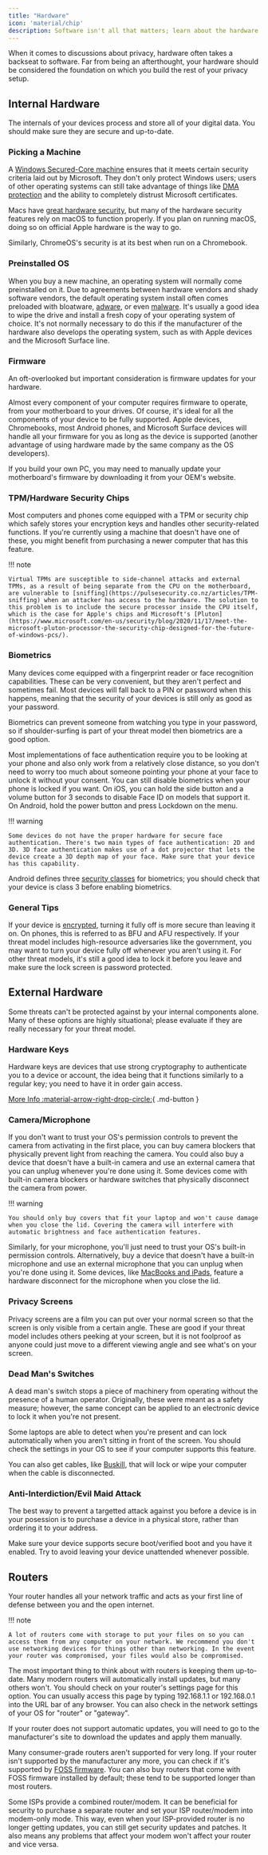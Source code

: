 ```yaml
---
title: "Hardware"
icon: 'material/chip'
description: Software isn't all that matters; learn about the hardware tools you use every day to protect your privacy.
---
```


When it comes to discussions about privacy, hardware often takes a backseat to software. Far from being an afterthought, your hardware should be considered the foundation on which you build the rest of your privacy setup.

## Internal Hardware

The internals of your devices process and store all of your digital data. You should make sure they are secure and up-to-date.

### Picking a Machine

A [Windows Secured-Core machine](https://learn.microsoft.com/en-us/windows-hardware/design/device-experiences/oem-highly-secure-11) ensures that it meets certain security criteria laid out by Microsoft. They don't only protect Windows users; users of other operating systems can still take advantage of things like [DMA protection](https://learn.microsoft.com/en-us/windows/security/information-protection/kernel-dma-protection-for-thunderbolt) and the ability to completely distrust Microsoft certificates.

Macs have [great hardware security](https://support.apple.com/guide/security/welcome/web), but many of the hardware security features rely on macOS to function properly. If you plan on running macOS, doing so on official Apple hardware is the way to go.

Similarly, ChromeOS's security is at its best when run on a Chromebook.

### Preinstalled OS

When you buy a new machine, an operating system will normally come preinstalled on it. Due to agreements between hardware vendors and shady software vendors, the default operating system install often comes preloaded with bloatware, [adware](https://www.bleepingcomputer.com/news/technology/lenovo-gets-a-slap-on-the-wrist-for-superfish-adware-scandal/), or even [malware](https://www.zdnet.com/article/dell-poweredge-motherboards-ship-with-malware/). It's usually a good idea to wipe the drive and install a fresh copy of your operating system of choice. It's not normally necessary to do this if the manufacturer of the hardware also develops the operating system, such as with Apple devices and the Microsoft Surface line.

### Firmware

An oft-overlooked but important consideration is firmware updates for your hardware.

Almost every component of your computer requires firmware to operate, from your motherboard to your drives. Of course, it's ideal for all the components of your device to be fully supported. Apple devices, Chromebooks, most Android phones, and Microsoft Surface devices will handle all your firmware for you as long as the device is supported (another advantage of using hardware made by the same company as the OS developers).

If you build your own PC, you may need to manually update your motherboard's firmware by downloading it from your OEM's website.

### TPM/Hardware Security Chips

Most computers and phones come equipped with a TPM or security chip which safely stores your encryption keys and handles other security-related functions. If you're currently using a machine that doesn't have one of these, you might benefit from purchasing a newer computer that has this feature.

!!! note

    Virtual TPMs are susceptible to side-channel attacks and external TPMs, as a result of being separate from the CPU on the motherboard, are vulnerable to [sniffing](https://pulsesecurity.co.nz/articles/TPM-sniffing) when an attacker has access to the hardware. The solution to this problem is to include the secure processor inside the CPU itself, which is the case for Apple's chips and Microsoft's [Pluton](https://www.microsoft.com/en-us/security/blog/2020/11/17/meet-the-microsoft-pluton-processor-the-security-chip-designed-for-the-future-of-windows-pcs/).

### Biometrics

Many devices come equipped with a fingerprint reader or face recognition capabilities. These can be very convenient, but they aren't perfect and sometimes fail. Most devices will fall back to a PIN or password when this happens, meaning that the security of your devices is still only as good as your password.

Biometrics can prevent someone from watching you type in your password, so if shoulder-surfing is part of your threat model then biometrics are a good option.

Most implementations of face authentication require you to be looking at your phone and also only work from a relatively close distance, so you don't need to worry too much about someone pointing your phone at your face to unlock it without your consent. You can still disable biometrics when your phone is locked if you want. On iOS, you can hold the side button and a volume button for 3 seconds to disable Face ID on models that support it. On Android, hold the power button and press Lockdown on the menu.

!!! warning

    Some devices do not have the proper hardware for secure face authentication. There's two main types of face authentication: 2D and 3D. 3D face authentication makes use of a dot projector that lets the device create a 3D depth map of your face. Make sure that your device has this capability.
    
Android defines three [security classes](https://source.android.com/docs/security/features/biometric/measure#biometric-classes) for biometrics; you should check that your device is class 3 before enabling biometrics.

### General Tips

If your device is [encrypted](../encryption.md), turning it fully off is more secure than leaving it on. On phones, this is referred to as BFU and AFU respectively. If your threat model includes high-resource adversaries like the government, you may want to turn your device fully off whenever you aren't using it. For other threat models, it's still a good idea to lock it before you leave and make sure the lock screen is password protected.

## External Hardware

Some threats can't be protected against by your internal components alone. Many of these options are highly situational; please evaluate if they are really necessary for your threat model.

### Hardware Keys

Hardware keys are devices that use strong cryptography to authenticate you to a device or account, the idea being that it functions similarly to a regular key; you need to have it in order gain access.

[More Info :material-arrow-right-drop-circle:](../multi-factor-authentication/#hardware-security-keys){ .md-button }

### Camera/Microphone

If you don't want to trust your OS's permission controls to prevent the camera from activating in the first place, you can buy camera blockers that physically prevent light from reaching the camera. You could also buy a device that doesn't have a built-in camera and use an external camera that you can unplug whenever you're done using it. Some devices come with built-in camera blockers or hardware switches that physically disconnect the camera from power.

!!! warning

    You should only buy covers that fit your laptop and won't cause damage when you close the lid. Covering the camera will interfere with automatic brightness and face authentication features.

Similarly, for your microphone, you'll just need to trust your OS's built-in permission controls. Alternatively, buy a device that doesn't have a built-in microphone and use an external microphone that you can unplug when you're done using it. Some devices, like [MacBooks and iPads](https://support.apple.com/en-au/guide/security/secbbd20b00b/web), feature a hardware disconnect for the microphone when you close the lid.

### Privacy Screens

Privacy screens are a film you can put over your normal screen so that the screen is only visible from a certain angle. These are good if your threat model includes others peeking at your screen, but it is not foolproof as anyone could just move to a different viewing angle and see what's on your screen.

### Dead Man's Switches

A dead man's switch stops a piece of machinery from operating without the presence of a human operator. Originally, these were meant as a safety measure; however, the same concept can be applied to an electronic device to lock it when you're not present.

Some laptops are able to detect when you're present and can lock automatically when you aren't sitting in front of the screen. You should check the settings in your OS to see if your computer supports this feature.

You can also get cables, like [Buskill](https://www.buskill.in), that will lock or wipe your computer when the cable is disconnected.

### Anti-Interdiction/Evil Maid Attack

The best way to prevent a targetted attack against you before a device is in your posession is to purchase a device in a physical store, rather than ordering it to your address.

Make sure your device supports secure boot/verified boot and you have it enabled. Try to avoid leaving your device unattended whenever possible.

## Routers

Your router handles all your network traffic and acts as your first line of defense between you and the open internet.

!!! note

    A lot of routers come with storage to put your files on so you can access them from any computer on your network. We recommend you don't use networking devices for things other than networking. In the event your router was compromised, your files would also be compromised.

The most important thing to think about with routers is keeping them up-to-date. Many modern routers will automatically install updates, but many others won't. You should check on your router's settings page for this option. You can usually access this page by typing 192.168.1.1 or 192.168.0.1 into the URL bar of any browser. You can also check in the network settings of your OS for "router" or "gateway".

If your router does not support automatic updates, you will need to go to the manufacturer's site to download the updates and apply them manually.

Many consumer-grade routers aren't supported for very long. If your router isn't supported by the manufacturer any more, you can check if it's supported by [FOSS firmware](../router.md). You can also buy routers that come with FOSS firmware installed by default; these tend to be supported longer than most routers.

Some ISPs provide a combined router/modem. It can be beneficial for security to purchase a separate router and set your ISP router/modem into modem-only mode. This way, even when your ISP-provided router is no longer getting updates, you can still get security updates and patches. It also means any problems that affect your modem won't affect your router and vice versa.

